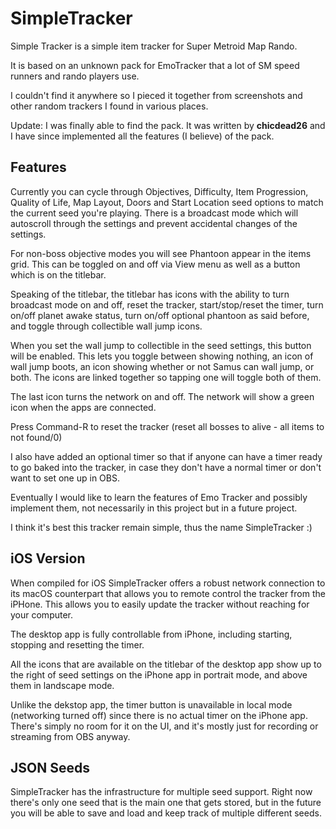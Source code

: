 # SimpleTracker

Simple Tracker is a simple item tracker for Super Metroid Map Rando.

It is based on an unknown pack for EmoTracker that a lot of SM speed runners and rando players use.

I couldn't find it anywhere so I pieced it together from screenshots and other random trackers I found in various places.

Update: I was finally able to find the pack. It was written by **chicdead26** and I have since implemented all the features (I believe) of the pack.

## Features

Currently you can cycle through Objectives, Difficulty, Item Progression, Quality of Life, Map Layout, Doors and Start Location seed options to match the current seed you're playing. There is a broadcast mode which will autoscroll through the settings and prevent accidental changes of the settings.

For non-boss objective modes you will see Phantoon appear in the items grid. This can be toggled on and off via View menu as well as a button which is on the titlebar.

Speaking of the titlebar, the titlebar has icons with the ability to turn broadcast mode on and off, reset the tracker, start/stop/reset the timer, turn on/off planet awake status, turn on/off optional phantoon as said before, and toggle through collectible wall jump icons.

When you set the wall jump to collectible in the seed settings, this button will be enabled. This lets you toggle between showing nothing, an icon of wall jump boots, an icon showing whether or not Samus can wall jump, or both. The icons are linked together so tapping one will toggle both of them. 

The last icon turns the network on and off. The network will show a green icon when the apps are connected.

Press Command-R to reset the tracker (reset all bosses to alive - all items to not found/0)

I also have added an optional timer so that if anyone can have a timer ready to go baked into the tracker, in case they don't have a normal timer or don't want to set one up in OBS.

Eventually I would like to learn the features of Emo Tracker and possibly implement them, not necessarily in this project but in a future project.

I think it's best this tracker remain simple, thus the name SimpleTracker :)

## iOS Version

When compiled for iOS SimpleTracker offers a robust network connection to its macOS counterpart that allows you to remote control the tracker from the iPHone. This allows you to easily update the tracker without reaching for your computer.

The desktop app is fully controllable from iPhone, including starting, stopping and resetting the timer.

All the icons that are available on the titlebar of the desktop app show up to the right of seed settings on the iPhone app in portrait mode, and above them in landscape mode.

Unlike the dekstop app, the timer button is unavailable in local mode (networking turned off) since there is no actual timer on the iPhone app. There's simply no room for it on the UI, and it's mostly just for recording or streaming from OBS anyway.

## JSON Seeds

SimpleTracker has the infrastructure for multiple seed support. Right now there's only one seed that is the main one that gets stored, but in the future you will be able to save and load and keep track of multiple different seeds.
